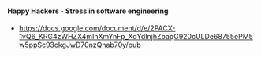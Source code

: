 
#### Happy Hackers - Stress in software engineering

- https://docs.google.com/document/d/e/2PACX-1vQ6_KRG4zWHZX4mInXmYnFp_XdYdInjhZbaqG920cULDe68755ePM5w5ppSc93ckgJwD70nzQnab70y/pub
